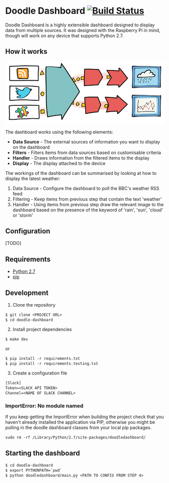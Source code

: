 # Doodle Dashboard [![Build Status](https://travis-ci.org/SketchingDev/Doodle-Dashboard.svg?branch=master)](https://travis-ci.org/SketchingDev/Doodle-Dashboard)

Doodle Dashboard is a highly extensible dashboard designed to display data from multiple sources. It was designed
with the Raspberry Pi in mind, though will work on any device that supports Python 2.7. 


## How it works

![High level diagram of messages flowing through framework](docs/images/flow-diagram.png?raw=true)

The dashboard works using the following elements:

 * **Data Source** - The external sources of information you want to display on the dashboard
 * **Filters** - Filters items from data sources based on customisable criteria
 * **Handler** - Draws information from the filtered items to the display
 * **Display** - The display attached to the device

The workings of the dashboard can be summarised by looking at how to display the latest weather:

1. Data Source - Configure the dashboard to poll the BBC's weather RSS feed
2. Filtering - Keep items from previous step that contain the text 'weather' 
3. Handler - Using items from previous step draw the relevant image to the dashboard based on the presence of the 
keyword of 'rain', 'sun', 'cloud' or 'storm'


## Configuration

[TODO]


## Requirements

 * [Python 2.7](https://www.python.org/downloads/)
 * [pip](https://pip.pypa.io/en/stable/installing/)


## Development

1. Clone the repository
```
$ git clone <PROJECT URL>
$ cd doodle-dashboard
```

2. Install project dependencies
```
$ make dev
```
or
```
$ pip install -r requirements.txt
$ pip install -r requirements.testing.txt
```

3. Create a configuration file
```
[Slack]
Token=<SLACK API TOKEN>
Channel=<NAME OF SLACK CHANNEL>
```

### ImportError: No module named

If you keep getting the ImportError when building the project check that you
haven't already installed the application via PIP, otherwise you might be pulling
in the doodle dashboard classes from your local pip packages.

```
sudo rm -rf /Library/Python/2.7/site-packages/doodledashboard/
```

## Starting the dashboard

```
$ cd doodle-dashboard
$ export PYTHONPATH=`pwd`
$ python doodledashboard/main.py <PATH TO CONFIG FROM STEP 4>
```
